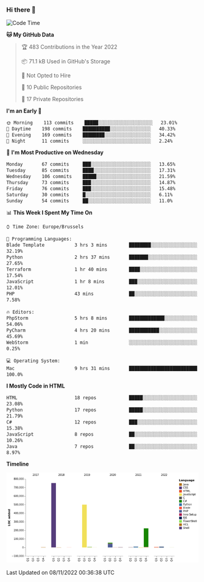 ### Hi there 👋

<!--START_SECTION:waka-->
![Code Time](http://img.shields.io/badge/Code%20Time-1%2C150%20hrs%2054%20mins-blue)

**🐱 My GitHub Data** 

> 🏆 483 Contributions in the Year 2022
 > 
> 📦 71.1 kB Used in GitHub's Storage 
 > 
> 🚫 Not Opted to Hire
 > 
> 📜 10 Public Repositories 
 > 
> 🔑 17 Private Repositories  
 > 
**I'm an Early 🐤** 

```text
🌞 Morning    113 commits    █████░░░░░░░░░░░░░░░░░░░░   23.01% 
🌆 Daytime    198 commits    ██████████░░░░░░░░░░░░░░░   40.33% 
🌃 Evening    169 commits    ████████░░░░░░░░░░░░░░░░░   34.42% 
🌙 Night      11 commits     ░░░░░░░░░░░░░░░░░░░░░░░░░   2.24%

```
📅 **I'm Most Productive on Wednesday** 

```text
Monday       67 commits     ███░░░░░░░░░░░░░░░░░░░░░░   13.65% 
Tuesday      85 commits     ████░░░░░░░░░░░░░░░░░░░░░   17.31% 
Wednesday    106 commits    █████░░░░░░░░░░░░░░░░░░░░   21.59% 
Thursday     73 commits     ███░░░░░░░░░░░░░░░░░░░░░░   14.87% 
Friday       76 commits     ███░░░░░░░░░░░░░░░░░░░░░░   15.48% 
Saturday     30 commits     █░░░░░░░░░░░░░░░░░░░░░░░░   6.11% 
Sunday       54 commits     ██░░░░░░░░░░░░░░░░░░░░░░░   11.0%

```


📊 **This Week I Spent My Time On** 

```text
⌚︎ Time Zone: Europe/Brussels

💬 Programming Languages: 
Blade Template           3 hrs 3 mins        ████████░░░░░░░░░░░░░░░░░   32.19% 
Python                   2 hrs 37 mins       ███████░░░░░░░░░░░░░░░░░░   27.65% 
Terraform                1 hr 40 mins        ████░░░░░░░░░░░░░░░░░░░░░   17.54% 
JavaScript               1 hr 8 mins         ███░░░░░░░░░░░░░░░░░░░░░░   12.01% 
PHP                      43 mins             ██░░░░░░░░░░░░░░░░░░░░░░░   7.58%

🔥 Editors: 
PhpStorm                 5 hrs 8 mins        █████████████░░░░░░░░░░░░   54.06% 
PyCharm                  4 hrs 20 mins       ███████████░░░░░░░░░░░░░░   45.69% 
WebStorm                 1 min               ░░░░░░░░░░░░░░░░░░░░░░░░░   0.25%

💻 Operating System: 
Mac                      9 hrs 31 mins       █████████████████████████   100.0%

```

**I Mostly Code in HTML** 

```text
HTML                     18 repos            █████░░░░░░░░░░░░░░░░░░░░   23.08% 
Python                   17 repos            █████░░░░░░░░░░░░░░░░░░░░   21.79% 
C#                       12 repos            ███░░░░░░░░░░░░░░░░░░░░░░   15.38% 
JavaScript               8 repos             ██░░░░░░░░░░░░░░░░░░░░░░░   10.26% 
Java                     7 repos             ██░░░░░░░░░░░░░░░░░░░░░░░   8.97%

```


**Timeline**

![Chart not found](https://raw.githubusercontent.com/guillaumedeplancke/guillaumedeplancke/main/charts/bar_graph.png) 


 Last Updated on 08/11/2022 00:36:38 UTC
<!--END_SECTION:waka-->
